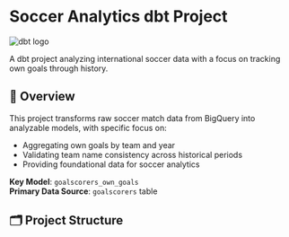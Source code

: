 # Soccer Analytics dbt Project

![dbt logo](https://www.getdbt.com/ui/img/blog/dbt-logo.svg)

A dbt project analyzing international soccer data with a focus on tracking own goals through history.

## 📌 Overview

This project transforms raw soccer match data from BigQuery into analyzable models, with specific focus on:
- Aggregating own goals by team and year
- Validating team name consistency across historical periods
- Providing foundational data for soccer analytics

**Key Model**: `goalscorers_own_goals`  
**Primary Data Source**: `goalscorers` table

## 🗂 Project Structure

